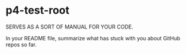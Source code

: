 # p4-test-root

SERVES AS A SORT OF MANUAL FOR YOUR CODE.

In your README file, summarize what has stuck with you about GitHub repos so far.
